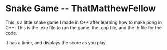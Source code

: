 # Snake Game -- ThatMatthewFellow

This is a little snake game I made in C++ after learning how to make pong in C++. This is the .exe file to run the game, the .cpp file, and the .h file for the code.

It has a timer, and displays the score as you play.
